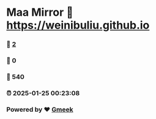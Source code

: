 # Maa Mirror :link: https://weinibuliu.github.io 
### :page_facing_up: [2](https://weinibuliu.github.io/tag.html) 
### :speech_balloon: 0 
### :hibiscus: 540 
### :alarm_clock: 2025-01-25 00:23:08 
### Powered by :heart: [Gmeek](https://github.com/Meekdai/Gmeek)

